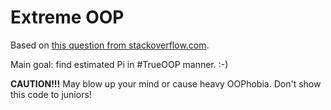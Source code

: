 # Extreme OOP

Based on [this question from stackoverflow.com](https://stackoverflow.com/questions/47822716/how-do-i-change-procedural-programming-into-oop-java).

Main goal: find estimated Pi in #TrueOOP manner. :-)

**CAUTION!!!** May blow up your mind or cause heavy OOPhobia. Don't show this code to juniors! 